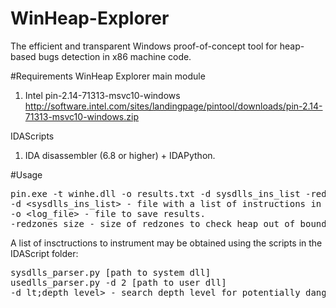 # WinHeap-Explorer
The efficient and transparent Windows proof-of-concept tool for heap-based bugs detection in x86 machine code.

#Requirements
WinHeap Explorer main module
 1. Intel pin-2.14-71313-msvc10-windows http://software.intel.com/sites/landingpage/pintool/downloads/pin-2.14-71313-msvc10-windows.zip

IDAScripts
 1. IDA disassembler (6.8 or higher) + IDAPython.
 
#Usage

<pre>
pin.exe -t winhe.dll -o results.txt -d sysdlls_ins_list -redzones_size 16 -- calc.exe
-d &lt;sysdlls_ins_list&gt; - file with a list of instructions in system or/and user dlls that should be instrumented.
-o &lt;log_file&gt; - file to save results.
-redzones_size - size of redzones to check heap out of bound access.
</pre>

A list of insctructions to instrument may be obtained using the scripts in the IDAScript folder:
<pre>
sysdlls_parser.py [path to system dll]
usedlls_parser.py -d 2 [path to user dll]
-d lt;depth_level&gt; - search depth level for potentially dangerous routines.
</pre>
